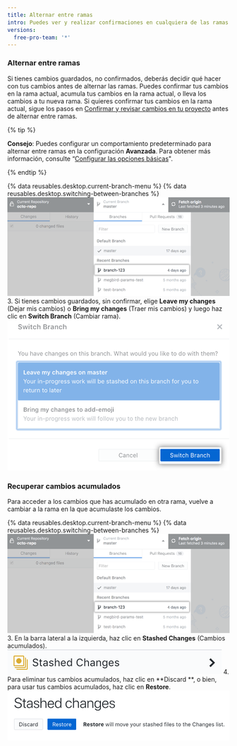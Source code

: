 ```yaml
---
title: Alternar entre ramas
intro: Puedes ver y realizar confirmaciones en cualquiera de las ramas de tu repositorio.
versions:
  free-pro-team: '*'
---
```


### Alternar entre ramas
Si tienes cambios guardados, no confirmados, deberás decidir qué hacer con tus cambios antes de alternar las ramas. Puedes confirmar tus cambios en la rama actual, acumula tus cambios en la rama actual, o lleva los cambios a tu nueva rama. Si quieres confirmar tus cambios en la rama actual, sigue los pasos en [Confirmar y revisar cambios en tu proyecto](/desktop/contributing-to-projects/committing-and-reviewing-changes-to-your-project) antes de alternar entre ramas.

{% tip %}

**Consejo**: Puedes configurar un comportamiento predeterminado para alternar entre ramas en la configuración **Avanzada**. Para obtener más información, consulte “[Configurar las opciones básicas](/desktop/getting-started-with-github-desktop/configuring-basic-settings)".

{% endtip %}

{% data reusables.desktop.current-branch-menu %}
{% data reusables.desktop.switching-between-branches %}
  ![Lista de ramas en el repositorio](/assets/images/help/desktop/click-branch-in-drop-down-mac.png)
3. Si tienes cambios guardados, sin confirmar, elige **Leave my changes** (Dejar mis cambios) o **Bring my changes** (Traer mis cambios) y luego haz clic en **Switch Branch** (Cambiar rama). ![Alternar ramas con opciones de cambios](/assets/images/help/desktop/stash-changes-options.png)

### Recuperar cambios acumulados
Para acceder a los cambios que has acumulado en otra rama, vuelve a cambiar a la rama en la que acumulaste los cambios.

{% data reusables.desktop.current-branch-menu %}
{% data reusables.desktop.switching-between-branches %}
  ![Lista de ramas en el repositorio](/assets/images/help/desktop/click-branch-in-drop-down-mac.png)
3. En la barra lateral a la izquierda, haz clic en **Stashed Changes** (Cambios acumulados). ![Opción de cambios acumulados](/assets/images/help/desktop/stashed-changes.png)
4. Para eliminar tus cambios acumulados, haz clic en **Discard **, o bien, para usar tus cambios acumulados, haz clic en **Restore**. ![Descartar o restaurar cambios acumulados](/assets/images/help/desktop/discard-restore-stash-buttons.png)
